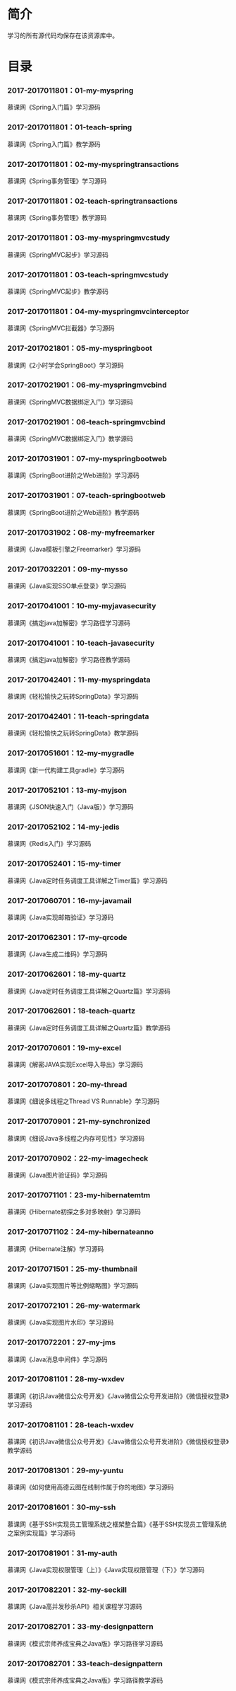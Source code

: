 # 简介 

学习的所有源代码均保存在该资源库中。

# 目录 

### 2017-2017011801：01-my-myspring<br>
慕课网《Spring入门篇》学习源码

### 2017-2017011801：01-teach-spring<br>
慕课网《Spring入门篇》教学源码

### 2017-2017011801：02-my-myspringtransactions<br>
慕课网《Spring事务管理》学习源码

### 2017-2017011801：02-teach-springtransactions<br>
慕课网《Spring事务管理》教学源码

### 2017-2017011801：03-my-myspringmvcstudy<br>
慕课网《SpringMVC起步》学习源码

### 2017-2017011801：03-teach-springmvcstudy<br>
慕课网《SpringMVC起步》教学源码

### 2017-2017011801：04-my-myspringmvcinterceptor<br>
慕课网《SpringMVC拦截器》学习源码

### 2017-2017021801：05-my-myspringboot<br>
慕课网《2小时学会SpringBoot》学习源码

### 2017-2017021901：06-my-myspringmvcbind<br>
慕课网《SpringMVC数据绑定入门》学习源码

### 2017-2017021901：06-teach-springmvcbind<br>
慕课网《SpringMVC数据绑定入门》教学源码

### 2017-2017031901：07-my-myspringbootweb<br>
慕课网《SpringBoot进阶之Web进阶》学习源码

### 2017-2017031901：07-teach-springbootweb<br>
慕课网《SpringBoot进阶之Web进阶》教学源码

### 2017-2017031902：08-my-myfreemarker<br>
慕课网《Java模板引擎之Freemarker》学习源码

### 2017-2017032201：09-my-mysso<br>
慕课网《Java实现SSO单点登录》学习源码

### 2017-2017041001：10-my-myjavasecurity<br>
慕课网《搞定java加解密》学习路径学习源码

### 2017-2017041001：10-teach-javasecurity<br>
慕课网《搞定java加解密》学习路径教学源码

### 2017-2017042401：11-my-myspringdata<br>
慕课网《轻松愉快之玩转SpringData》学习源码

### 2017-2017042401：11-teach-springdata<br>
慕课网《轻松愉快之玩转SpringData》教学源码

### 2017-2017051601：12-my-mygradle<br>
慕课网《新一代构建工具gradle》学习源码

### 2017-2017052101：13-my-myjson<br>
慕课网《JSON快速入门（Java版）》学习源码

### 2017-2017052102：14-my-jedis<br>
慕课网《Redis入门》学习源码

### 2017-2017052401：15-my-timer<br>
慕课网《Java定时任务调度工具详解之Timer篇》学习源码

### 2017-2017060701：16-my-javamail<br>
慕课网《Java实现邮箱验证》学习源码

### 2017-2017062301：17-my-qrcode<br>
慕课网《Java生成二维码》学习源码

### 2017-2017062601：18-my-quartz<br>
慕课网《Java定时任务调度工具详解之Quartz篇》学习源码

### 2017-2017062601：18-teach-quartz<br>
慕课网《Java定时任务调度工具详解之Quartz篇》教学源码

### 2017-2017070601：19-my-excel<br>
慕课网《解密JAVA实现Excel导入导出》学习源码

### 2017-2017070801：20-my-thread<br>
慕课网《细说多线程之Thread VS Runnable》学习源码

### 2017-2017070901：21-my-synchronized<br>
慕课网《细说Java多线程之内存可见性》学习源码

### 2017-2017070902：22-my-imagecheck<br>
慕课网《Java图片验证码》学习源码

### 2017-2017071101：23-my-hibernatemtm<br>
慕课网《Hibernate初探之多对多映射》学习源码

### 2017-2017071102：24-my-hibernateanno<br>
慕课网《Hibernate注解》学习源码

### 2017-2017071501：25-my-thumbnail<br>
慕课网《Java实现图片等比例缩略图》学习源码

### 2017-2017072101：26-my-watermark<br>
慕课网《Java实现图片水印》学习源码

### 2017-2017072201：27-my-jms<br>
慕课网《Java消息中间件》学习源码

### 2017-2017081101：28-my-wxdev<br>
慕课网《初识Java微信公众号开发》《Java微信公众号开发进阶》《微信授权登录》学习源码

### 2017-2017081101：28-teach-wxdev<br>
慕课网《初识Java微信公众号开发》《Java微信公众号开发进阶》《微信授权登录》教学源码

### 2017-2017081301：29-my-yuntu<br>
慕课网《如何使用高德云图在线制作属于你的地图》学习源码

### 2017-2017081601：30-my-ssh<br>
慕课网《基于SSH实现员工管理系统之框架整合篇》《基于SSH实现员工管理系统之案例实现篇》学习源码

### 2017-2017081901：31-my-auth<br>
慕课网《Java实现权限管理（上）》《Java实现权限管理（下）》学习源码

### 2017-2017082201：32-my-seckill<br>
慕课网《Java高并发秒杀API》相关课程学习源码

### 2017-2017082701：33-my-designpattern<br>
慕课网《模式宗师养成宝典之Java版》学习路径学习源码

### 2017-2017082701：33-teach-designpattern<br>
慕课网《模式宗师养成宝典之Java版》学习路径教学源码

